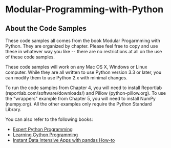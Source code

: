 # Modular-Programming-with-Python


About the Code Samples
----------------------

These code samples all comes from the book Modular Progarmming with Python.
They are organized by chapter.  Please feel free to copy and use these in
whatever way you like -- there are no restrictions at all on the use of these
code samples.

These code samples will work on any Mac OS X, Windows or Linux computer.  While
 they are all written to use Python version 3.3 or later, you can modify them to
use Python 2.x with minimal changes.

To run the code samples from Chapter 4, you will need to install Reportlab
(reportlab.com/software/downloads/) and Pillow (python-pillow.org).  To use the
"wrappers" example from Chapter 5, you will need to install NumPy (numpy.org).
All the other examples only require the Python Standard Library.

You can also refer to the following books:

* [Expert Python Programming](https://www.packtpub.com/application-development/expert-python-programming?utm_source=github&utm_medium=related&utm_campaign=9781847194947)
* [Learning Cython Programming](https://www.packtpub.com/application-development/learning-cython-programming?utm_source=github&utm_medium=related&utm_campaign=9781783280797)
* [Instant Data Intensive Apps with pandas How-to](https://www.packtpub.com/big-data-and-business-intelligence/instant-data-intensive-apps-pandas-how-instant?utm_source=github&utm_medium=related&utm_campaign=9781782165583)
